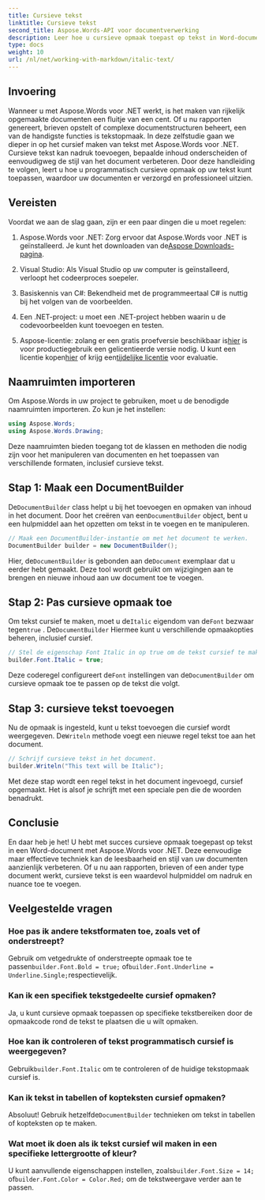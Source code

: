 ```yaml
---
title: Cursieve tekst
linktitle: Cursieve tekst
second_title: Aspose.Words-API voor documentverwerking
description: Leer hoe u cursieve opmaak toepast op tekst in Word-documenten met Aspose.Words voor .NET. Stap-voor-stap handleiding met codevoorbeelden inbegrepen.
type: docs
weight: 10
url: /nl/net/working-with-markdown/italic-text/
---
```

## Invoering

Wanneer u met Aspose.Words voor .NET werkt, is het maken van rijkelijk opgemaakte documenten een fluitje van een cent. Of u nu rapporten genereert, brieven opstelt of complexe documentstructuren beheert, een van de handigste functies is tekstopmaak. In deze zelfstudie gaan we dieper in op het cursief maken van tekst met Aspose.Words voor .NET. Cursieve tekst kan nadruk toevoegen, bepaalde inhoud onderscheiden of eenvoudigweg de stijl van het document verbeteren. Door deze handleiding te volgen, leert u hoe u programmatisch cursieve opmaak op uw tekst kunt toepassen, waardoor uw documenten er verzorgd en professioneel uitzien.

## Vereisten

Voordat we aan de slag gaan, zijn er een paar dingen die u moet regelen:

1.  Aspose.Words voor .NET: Zorg ervoor dat Aspose.Words voor .NET is geïnstalleerd. Je kunt het downloaden van de[Aspose Downloads-pagina](https://releases.aspose.com/words/net/).

2. Visual Studio: Als Visual Studio op uw computer is geïnstalleerd, verloopt het codeerproces soepeler. 

3. Basiskennis van C#: Bekendheid met de programmeertaal C# is nuttig bij het volgen van de voorbeelden.

4. Een .NET-project: u moet een .NET-project hebben waarin u de codevoorbeelden kunt toevoegen en testen.

5.  Aspose-licentie: zolang er een gratis proefversie beschikbaar is[hier](https://releases.aspose.com/) is voor productiegebruik een gelicentieerde versie nodig. U kunt een licentie kopen[hier](https://purchase.aspose.com/buy) of krijg een[tijdelijke licentie](https://purchase.aspose.com/temporary-license/) voor evaluatie.

## Naamruimten importeren

Om Aspose.Words in uw project te gebruiken, moet u de benodigde naamruimten importeren. Zo kun je het instellen:

```csharp
using Aspose.Words;
using Aspose.Words.Drawing;
```

Deze naamruimten bieden toegang tot de klassen en methoden die nodig zijn voor het manipuleren van documenten en het toepassen van verschillende formaten, inclusief cursieve tekst.

## Stap 1: Maak een DocumentBuilder

 De`DocumentBuilder` class helpt u bij het toevoegen en opmaken van inhoud in het document. Door het creëren van een`DocumentBuilder` object, bent u een hulpmiddel aan het opzetten om tekst in te voegen en te manipuleren.

```csharp
// Maak een DocumentBuilder-instantie om met het document te werken.
DocumentBuilder builder = new DocumentBuilder();
```

 Hier, de`DocumentBuilder` is gebonden aan de`Document` exemplaar dat u eerder hebt gemaakt. Deze tool wordt gebruikt om wijzigingen aan te brengen en nieuwe inhoud aan uw document toe te voegen.

## Stap 2: Pas cursieve opmaak toe

 Om tekst cursief te maken, moet u de`Italic` eigendom van de`Font` bezwaar tegen`true` . De`DocumentBuilder` Hiermee kunt u verschillende opmaakopties beheren, inclusief cursief.

```csharp
// Stel de eigenschap Font Italic in op true om de tekst cursief te maken.
builder.Font.Italic = true;
```

Deze coderegel configureert de`Font` instellingen van de`DocumentBuilder` om cursieve opmaak toe te passen op de tekst die volgt.

## Stap 3: cursieve tekst toevoegen

 Nu de opmaak is ingesteld, kunt u tekst toevoegen die cursief wordt weergegeven. De`Writeln` methode voegt een nieuwe regel tekst toe aan het document.

```csharp
// Schrijf cursieve tekst in het document.
builder.Writeln("This text will be Italic");
```

Met deze stap wordt een regel tekst in het document ingevoegd, cursief opgemaakt. Het is alsof je schrijft met een speciale pen die de woorden benadrukt.

## Conclusie

En daar heb je het! U hebt met succes cursieve opmaak toegepast op tekst in een Word-document met Aspose.Words voor .NET. Deze eenvoudige maar effectieve techniek kan de leesbaarheid en stijl van uw documenten aanzienlijk verbeteren. Of u nu aan rapporten, brieven of een ander type document werkt, cursieve tekst is een waardevol hulpmiddel om nadruk en nuance toe te voegen.

## Veelgestelde vragen

### Hoe pas ik andere tekstformaten toe, zoals vet of onderstreept?
 Gebruik om vetgedrukte of onderstreepte opmaak toe te passen`builder.Font.Bold = true;` of`builder.Font.Underline = Underline.Single;`respectievelijk.

### Kan ik een specifiek tekstgedeelte cursief opmaken?
Ja, u kunt cursieve opmaak toepassen op specifieke tekstbereiken door de opmaakcode rond de tekst te plaatsen die u wilt opmaken.

### Hoe kan ik controleren of tekst programmatisch cursief is weergegeven?
 Gebruik`builder.Font.Italic` om te controleren of de huidige tekstopmaak cursief is.

### Kan ik tekst in tabellen of kopteksten cursief opmaken?
 Absoluut! Gebruik hetzelfde`DocumentBuilder` technieken om tekst in tabellen of kopteksten op te maken.

### Wat moet ik doen als ik tekst cursief wil maken in een specifieke lettergrootte of kleur?
 U kunt aanvullende eigenschappen instellen, zoals`builder.Font.Size = 14;` of`builder.Font.Color = Color.Red;` om de tekstweergave verder aan te passen.